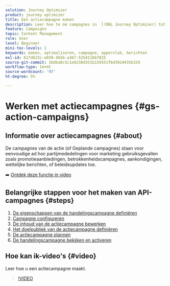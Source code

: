 ```yaml
---
solution: Journey Optimizer
product: journey optimizer
title: Een actiecampagne maken
description: Leer hoe te om campagnes in  [!DNL Journey Optimizer] tot stand te brengen.
feature: Campaigns
topic: Content Management
role: User
level: Beginner
mini-toc-levels: 1
keywords: maken, optimaliseren, campagne, oppervlak, berichten
exl-id: 617d623c-e038-4b5b-a367-5254116b7815
source-git-commit: 1bdba8c5c1a9238d351b159551f6d3924935b339
workflow-type: tm+mt
source-wordcount: '97'
ht-degree: 5%

---
```



# Werken met actiecampagnes {#gs-action-campaigns}

## Informatie over actiecampagnes {#about}

De campagnes van de actie (of Geplande campagnes) staan voor eenvoudige ad hoc partijmededelingen voor marketing gebruiksgevallen zoals promotieaanbiedingen, betrokkenheidscampagnes, aankondigingen, wettelijke berichten, of beleidsupdates toe.

➡️ [Ontdek deze functie in video](#video)

## Belangrijke stappen voor het maken van API-campagnes {#steps}

1. [De eigenschappen van de handelingscampagne definiëren](campaign-properties.md)
1. [Campagne configureren](campaign-action.md)
1. [De inhoud van de actiecampagne bewerken](campaign-content.md)
1. [Het doelpubliek van de actiecampagne definiëren](campaign-audience.md)
1. [De actiecampagne plannen](campaign-schedule.md)
1. [De handelingscampagne bekijken en activeren](review-activate-campaign.md)

## Hoe kan ik-video&#39;s {#video}

Leer hoe u een actiecampagne maakt.

>[!VIDEO](https://video.tv.adobe.com/v/3452731?quality=12&captions=dut)
